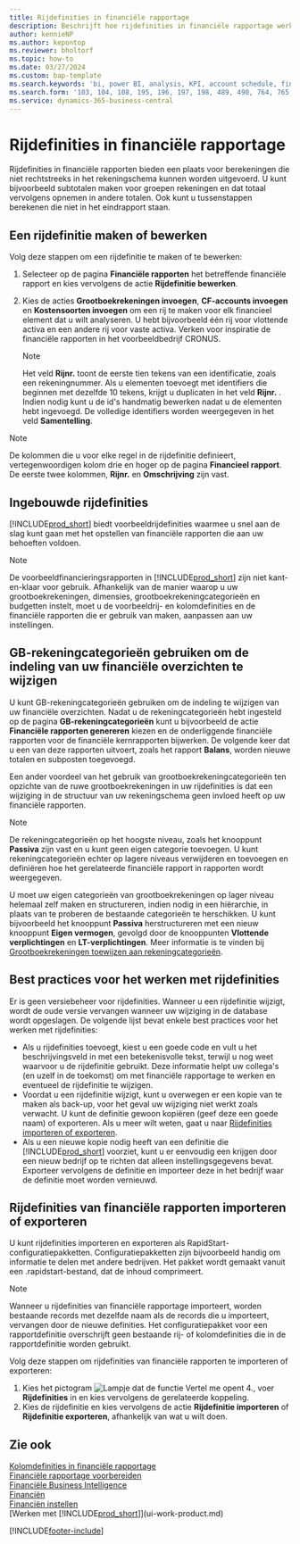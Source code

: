 ```yaml
---
title: Rijdefinities in financiële rapportage
description: Beschrijft hoe rijdefinities in financiële rapportage werken.
author: kennieNP
ms.author: kepontop
ms.reviewer: bholtorf
ms.topic: how-to
ms.date: 03/27/2024
ms.custom: bap-template
ms.search.keywords: 'bi, power BI, analysis, KPI, account schedule, financial report'
ms.search.form: '103, 104, 108, 195, 196, 197, 198, 489, 490, 764, 765, 766'
ms.service: dynamics-365-business-central
---
```


# <a name="row-definitions-in-financial-reporting"></a>Rijdefinities in financiële rapportage

Rijdefinities in financiële rapporten bieden een plaats voor berekeningen die niet rechtstreeks in het rekeningschema kunnen worden uitgevoerd. U kunt bijvoorbeeld subtotalen maken voor groepen rekeningen en dat totaal vervolgens opnemen in andere totalen. Ook kunt u tussenstappen berekenen die niet in het eindrapport staan.

## <a name="create-or-edit-a-row-definition"></a>Een rijdefinitie maken of bewerken

Volg deze stappen om een rijdefinitie te maken of te bewerken:

1. Selecteer op de pagina **Financiële rapporten** het betreffende financiële rapport en kies vervolgens de actie **Rijdefinitie bewerken**.
1. Kies de acties **Grootboekrekeningen invoegen**, **CF-accounts invoegen** en **Kostensoorten invoegen** om een rij te maken voor elk financieel element dat u wilt analyseren. U hebt bijvoorbeeld één rij voor vlottende activa en een andere rij voor vaste activa. Verken voor inspiratie de financiële rapporten in het voorbeeldbedrijf CRONUS.

    > [!NOTE]
    > Het veld **Rijnr.** toont de eerste tien tekens van een identificatie, zoals een rekeningnummer. Als u elementen toevoegt met identifiers die beginnen met dezelfde 10 tekens, krijgt u duplicaten in het veld **Rijnr.** . Indien nodig kunt u de id's handmatig bewerken nadat u de elementen hebt ingevoegd. De volledige identifiers worden weergegeven in het veld **Samentelling**.

> [!NOTE]
> De kolommen die u voor elke regel in de rijdefinitie definieert, vertegenwoordigen kolom drie en hoger op de pagina **Financieel rapport**. De eerste twee kolommen, **Rijnr.** en **Omschrijving** zijn vast.  

## <a name="built-in-row-definitions"></a>Ingebouwde rijdefinities

[!INCLUDE[prod_short](includes/prod_short.md)] biedt voorbeeldrijdefinities waarmee u snel aan de slag kunt gaan met het opstellen van financiële rapporten die aan uw behoeften voldoen.

<!-- update this when we release the new templates in 24.1
| Row definition code | Description | How to use this row definition | 
| ------------------- | ----------- | ------------------------------ | 
| TBA 1 | TBA 1 | TBA 1 |
| TBA 2 | TBA 2 | TBA 2 |
| TBA 3 | TBA 3 | TBA 3 |
| TBA 4 | TBA 4 | TBA 4 | 
-->

> [!NOTE]
> De voorbeeldfinancieringsrapporten in [!INCLUDE[prod_short](includes/prod_short.md)] zijn niet kant-en-klaar voor gebruik. Afhankelijk van de manier waarop u uw grootboekrekeningen, dimensies, grootboekrekeningcategorieën en budgetten instelt, moet u de voorbeeldrij- en kolomdefinities en de financiële rapporten die er gebruik van maken, aanpassen aan uw instellingen.

## <a name="use-gl-account-categories-to-change-the-layout-of-your-financial-statements"></a>GB-rekeningcategorieën gebruiken om de indeling van uw financiële overzichten te wijzigen

U kunt GB-rekeningcategorieën gebruiken om de indeling te wijzigen van uw financiële overzichten. Nadat u de rekeningcategorieën hebt ingesteld op de pagina **GB-rekeningcategorieën** kunt u bijvoorbeeld de actie **Financiële rapporten genereren** kiezen en de onderliggende financiële rapporten voor de financiële kernrapporten bijwerken. De volgende keer dat u een van deze rapporten uitvoert, zoals het rapport **Balans**, worden nieuwe totalen en subposten toegevoegd.

Een ander voordeel van het gebruik van grootboekrekeningcategorieën ten opzichte van de ruwe grootboekrekeningen in uw rijdefinities is dat een wijziging in de structuur van uw rekeningschema geen invloed heeft op uw financiële rapporten.

> [!NOTE]
> De rekeningcategorieën op het hoogste niveau, zoals het knooppunt **Passiva** zijn vast en u kunt geen eigen categorie toevoegen. U kunt rekeningcategorieën echter op lagere niveaus verwijderen en toevoegen en definiëren hoe het gerelateerde financiële rapport in rapporten wordt weergegeven.
>
> U moet uw eigen categorieën van grootboekrekeningen op lager niveau helemaal zelf maken en structureren, indien nodig in een hiërarchie, in plaats van te proberen de bestaande categorieën te herschikken. U kunt bijvoorbeeld het knooppunt **Passiva** herstructureren met een nieuw knooppunt **Eigen vermogen**, gevolgd door de knooppunten **Vlottende verplichtingen** en **LT-verplichtingen**. Meer informatie is te vinden bij [Grootboekrekeningen toewijzen aan rekeningcategorieën](finance-general-ledger.md#account-categories).

## <a name="best-practices-for-working-with-row-definitions"></a>Best practices voor het werken met rijdefinities

Er is geen versiebeheer voor rijdefinities. Wanneer u een rijdefinitie wijzigt, wordt de oude versie vervangen wanneer uw wijziging in de database wordt opgeslagen. De volgende lijst bevat enkele best practices voor het werken met rijdefinities:

- Als u rijdefinities toevoegt, kiest u een goede code en vult u het beschrijvingsveld in met een betekenisvolle tekst, terwijl u nog weet waarvoor u de rijdefinitie gebruikt. Deze informatie helpt uw ​​collega's (en uzelf in de toekomst) om met financiële rapportage te werken en eventueel de rijdefinitie te wijzigen.
- Voordat u een rijdefinitie wijzigt, kunt u overwegen er een kopie van te maken als back-up, voor het geval uw wijziging niet werkt zoals verwacht. U kunt de definitie gewoon kopiëren (geef deze een goede naam) of exporteren. Als u meer wilt weten, gaat u naar [Rijdefinities importeren of exporteren](#import-or-export-financial-reporting-row-definitions).
- Als u een nieuwe kopie nodig heeft van een definitie die [!INCLUDE[prod_short](includes/prod_short.md)] voorziet, kunt u er eenvoudig een krijgen door een nieuw bedrijf op te richten dat alleen instellingsgegevens bevat. Exporteer vervolgens de definitie en importeer deze in het bedrijf waar de definitie moet worden vernieuwd.

## <a name="import-or-export-financial-reporting-row-definitions"></a>Rijdefinities van financiële rapporten importeren of exporteren

U kunt rijdefinities importeren en exporteren als RapidStart-configuratiepakketten. Configuratiepakketten zijn bijvoorbeeld handig om informatie te delen met andere bedrijven. Het pakket wordt gemaakt vanuit een .rapidstart-bestand, dat de inhoud comprimeert.

> [!NOTE]
> Wanneer u rijdefinities van financiële rapportage importeert, worden bestaande records met dezelfde naam als de records die u importeert, vervangen door de nieuwe definities. Het configuratiepakket voor een rapportdefinitie overschrijft geen bestaande rij- of kolomdefinities die in de rapportdefinitie worden gebruikt.

Volg deze stappen om rijdefinities van financiële rapporten te importeren of exporteren:

1. Kies het pictogram ![Lampje dat de functie Vertel me opent 4.](media/ui-search/search_small.png "Vertel me wat u wilt doen"), voer **Rijdefinities** in en kies vervolgens de gerelateerde koppeling.
1. Kies de rijdefinitie en kies vervolgens de actie **Rijdefinitie importeren** of **Rijdefinitie exporteren**, afhankelijk van wat u wilt doen.

## <a name="see-also"></a>Zie ook

[Kolomdefinities in financiële rapportage](bi-column-definitions.md)  
[Financiële rapportage voorbereiden](bi-how-work-account-schedule.md)  
[Financiële Business Intelligence](bi.md)  
[Financiën](finance.md)  
[Financiën instellen](finance-setup-finance.md)  
[Werken met [!INCLUDE[prod_short](includes/prod_short.md)]](ui-work-product.md)  

[!INCLUDE[footer-include](includes/footer-banner.md)]

